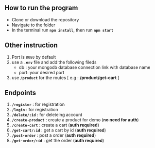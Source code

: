 ## How to run the program
- Clone or download the repository
- Navigate to the folder
- In the terminal run **`npm install`**, then run **`npm start`**

## Other instruction
1. Port is `8080` by default
2. use a **`.env`** file and add the following fileds
    - db : your mongodb database connection link with database name
    - port: your desired port
3. use **`/product`** for the routes [ e.g : **/product/get-cart** ]

## Endpoints
1. **`/register`** : for registration
2. **`/login`** : for registration
2. **`/delete/:id`** : for deleteing account
3. **`/create-product`** : create a product for demo (**no need for auth**)
4. **`/create-cart`** : create a cart (**auth required**)
5. **`/get-cart/:id`** : get a cart by id (**auth required**)
6. **`/post-order`** : post a order (**auth required**)
7. **`/get-order/:id`** : get the order (**auth required**)